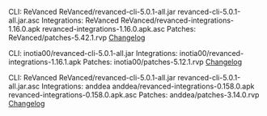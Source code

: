 CLI: ReVanced
ReVanced/revanced-cli-5.0.1-all.jar
revanced-cli-5.0.1-all.jar.asc
Integrations: ReVanced
ReVanced/revanced-integrations-1.16.0.apk
revanced-integrations-1.16.0.apk.asc
Patches: ReVanced/patches-5.42.1.rvp
[Changelog](https://github.com/revanced/revanced-patches/releases/tag/v5.42.1)


CLI: inotia00/revanced-cli-5.0.1-all.jar
Integrations: inotia00/revanced-integrations-1.16.1.apk
Patches: inotia00/patches-5.12.1.rvp
[Changelog](https://github.com/inotia00/revanced-patches/releases/tag/v5.12.1)


CLI: ReVanced
ReVanced/revanced-cli-5.0.1-all.jar
revanced-cli-5.0.1-all.jar.asc
Integrations: anddea
anddea/revanced-integrations-0.158.0.apk
revanced-integrations-0.158.0.apk.asc
Patches: anddea/patches-3.14.0.rvp
[Changelog](https://github.com/anddea/revanced-patches/releases/tag/v3.14.0)
